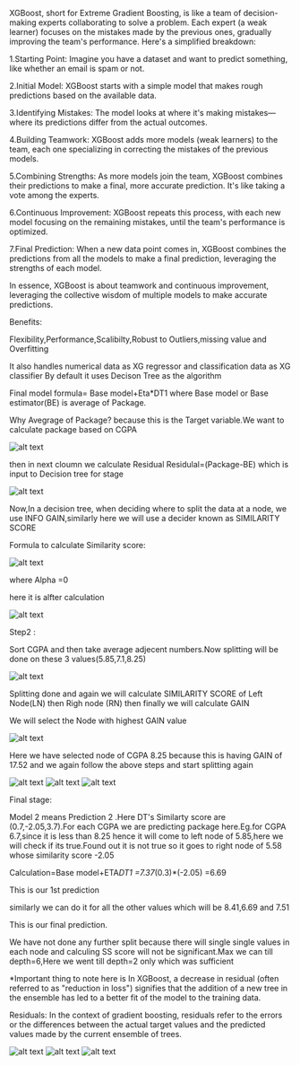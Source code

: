XGBoost, short for Extreme Gradient Boosting, is like a team of decision-making experts collaborating to solve a problem. Each expert (a weak learner) focuses on the mistakes made by the previous ones, gradually improving the team's performance. Here's a simplified breakdown:

1.Starting Point: Imagine you have a dataset and want to predict something, like whether an email is spam or not.

2.Initial Model: XGBoost starts with a simple model that makes rough predictions based on the available data.

3.Identifying Mistakes: The model looks at where it's making mistakes—where its predictions differ from the actual outcomes.

4.Building Teamwork: XGBoost adds more models (weak learners) to the team, each one specializing in correcting the mistakes of the previous models.

5.Combining Strengths: As more models join the team, XGBoost combines their predictions to make a final, more accurate prediction. It's like taking a vote among the experts.

6.Continuous Improvement: XGBoost repeats this process, with each new model focusing on the remaining mistakes, until the team's performance is optimized.

7.Final Prediction: When a new data point comes in, XGBoost combines the predictions from all the models to make a final prediction, leveraging the strengths of each model.

In essence, XGBoost is about teamwork and continuous improvement, leveraging the collective wisdom of multiple models to make accurate predictions.

Benefits:

Flexibility,Performance,Scalibilty,Robust to Outliers,missing value and Overfitting

It also handles numerical data as XG regressor and classification data as XG classifier
By default it uses Decison Tree as the algorithm

Final model formula= Base model+Eta*DT1 where Base model or Base estimator(BE) is average of Package.

Why Avegrage of Package? because this is the Target variable.We want to calculate package based on CGPA

![alt text](image.png)


then in next cloumn we calculate Residual Residulal=(Package-BE) which is input to Decision tree for stage

![alt text](image-1.png)

Now,In a decision tree, when deciding where to split the data at a node, we use INFO GAIN,similarly here we will use a decider known as SIMILARITY SCORE

Formula to calculate Similarity score:

![alt text](image-2.png)

where Alpha =0

here it is alfter calculation

![alt text](image-3.png)

Step2 :

Sort CGPA and then take average adjecent numbers.Now splitting will be done on these 3 values(5.85,7.1,8.25)

![alt text](image-4.png)

Splitting done and again we will calculate SIMILARITY SCORE of Left Node(LN) then Righ node (RN) then finally we will calculate GAIN

We will select the Node with highest GAIN value


![alt text](image-5.png)


Here we have selected node of CGPA 8.25 because this is having GAIN of 17.52 and we again follow the above steps and start splitting again


![alt text](image-6.png)
![alt text](image-7.png)
![alt text](image-8.png)

Final stage:

Model 2 means Prediction 2 .Here DT's Similarty score are (0.7,-2.05,3.7).For each CGPA we are predicting package here.Eg.for CGPA 6.7,since it is less than 8.25 hence it will come to left node of 5.85,here we will check if its true.Found out it is not true so it goes to right node of 5.58 whose similarity score -2.05

Calculation=Base model+ETA*DT1
           =7.37*(0.3)*(-2.05)
           =6.69

This is our 1st prediction 

similarly we can do it for all the other values which will be 8.41,6.69 and 7.51 

This is our final prediction.

We have not done any further split because there will single single values in each node and calculing SS score will not be significant.Max we can till depth=6,Here we went till depth=2 only which was sufficient

*Important thing to note here is In XGBoost, a decrease in residual (often referred to as "reduction in loss") signifies that the addition of a new tree in the ensemble has led to a better fit of the model to the training data.

Residuals: In the context of gradient boosting, residuals refer to the errors or the differences between the actual target values and the predicted values made by the current ensemble of trees.


![alt text](image-9.png)
![alt text](image-10.png)
![alt text](image-11.png)












